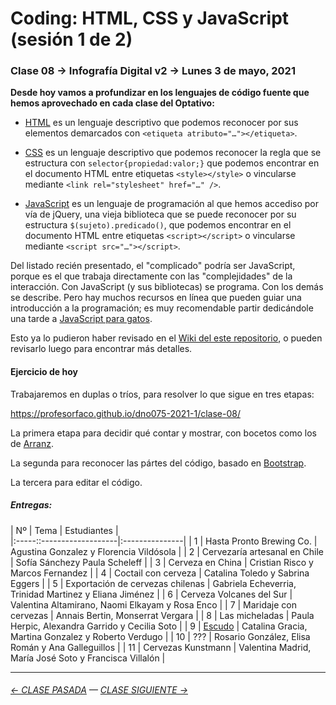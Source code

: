 # Coding: HTML, CSS y JavaScript (sesión 1 de 2)

### Clase 08 → Infografía Digital v2 → Lunes 3 de mayo, 2021 

**Desde hoy vamos a profundizar en los lenguajes de código fuente que hemos aprovechado en cada clase del Optativo:**

- [HTML](https://github.com/profesorfaco/dno075-2021/wiki/HTML) es un lenguaje descriptivo que podemos reconocer por sus elementos demarcados con `<etiqueta atributo="…"></etiqueta>`.

- [CSS](https://github.com/profesorfaco/dno075-2021/wiki/CSS) es un lenguaje descriptivo que podemos reconocer la regla que se estructura con `selector{propiedad:valor;}` que podemos encontrar en el documento HTML entre etiquetas `<style></style>` o vincularse mediante `<link rel="stylesheet" href="…" />`.

- [JavaScript](https://github.com/profesorfaco/dno075-2021/wiki/JavaScript) es un lenguaje de programación al que hemos accediso por vía de jQuery, una vieja biblioteca que se puede reconocer por su estructura `$(sujeto).predicado()`, que podemos encontrar en el documento HTML entre etiquetas `<script></script>` o vincularse mediante `<script src="…"></script>`.

Del listado recién presentado, el "complicado" podría ser JavaScript, porque es el que trabaja directamente con las "complejidades" de la interacción. Con JavaScript (y sus bibliotecas) se programa. Con los demás se describe. Pero hay muchos recursos en línea que pueden guiar una introducción a la programación; es muy recomendable partir dedicándole una tarde a [JavaScript para gatos](https://jsparagatos.com/).

Esto ya lo pudieron haber revisado en el [Wiki del este repositorio](https://github.com/profesorfaco/dno075-2021-1/wiki), o pueden revisarlo luego para encontrar más detalles. 

#### Ejercicio de hoy

Trabajaremos en duplas o tríos, para resolver lo que sigue en tres etapas:

https://profesorfaco.github.io/dno075-2021-1/clase-08/

La primera etapa para decidir qué contar y mostrar, con bocetos como los de [Arranz](https://twitter.com/adolfux).

La segunda para reconocer las pártes del código, basado en [Bootstrap](https://getbootstrap.com/).

La tercera para editar el código.

##### Entregas:

| Nº    | Tema               | Estudiantes    |  
|:-----::-------------------|:---------------|
|  1    | Hasta Pronto Brewing Co. | Agustina Gonzalez y Florencia Vildósola |
|  2    | Cervezaría artesanal en Chile | Sofía Sánchezy Paula Scheleff |
|  3    | Cerveza en China | Cristian Risco y Marcos Fernandez |
|  4    | Coctail con cerveza | Catalina Toledo y Sabrina Eggers |
|  5    | Exportación de cervezas chilenas | Gabriela Echeverria, Trinidad Martinez y Eliana Jiménez  |
|  6    | Cerveza Volcanes del Sur | Valentina Altamirano, Naomi Elkayam y Rosa Enco |
|  7    | Maridaje con cervezas  | Annais Bertin, Monserrat Vergara |
|  8    | Las micheladas     | Paula Herpic, Alexandra Garrido y Cecilia Soto |
|  9    | [Escudo](https://catalinagracia.github.io/infodigital-8/)  | Catalina Gracia, Martina Gonzalez y Roberto Verdugo |
|  10   | ???                | Rosario González, Elisa Román y Ana Galleguillos |
|  11   | Cervezas Kunstmann | Valentina Madrid, María José Soto y Francisca Villalón |

- - - - - - - -

###### [← CLASE PASADA](https://github.com/profesorfaco/dno075-2021/tree/main/clase-07) — [CLASE SIGUIENTE →](https://github.com/profesorfaco/dno075-2021/tree/main/clase-10) 
